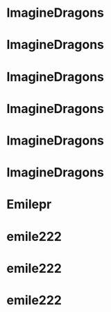 # ImagineDragons
# ImagineDragons
# ImagineDragons
# ImagineDragons
# ImagineDragons
# ImagineDragons
# Emilepr
# emile222
# emile222
# emile222
